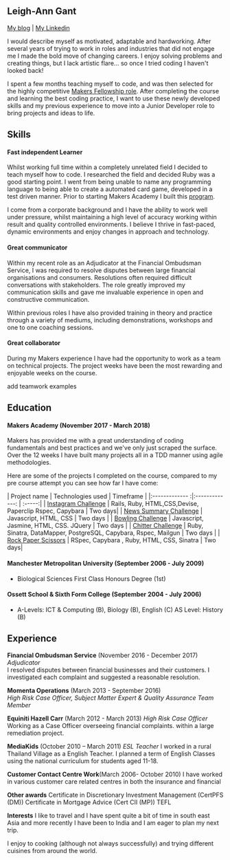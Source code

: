 ## Leigh-Ann Gant

[My blog](https://blog.makersacademy.com/meet-our-makers-fellows-leigh-ann-gant-25c71112121f)  |               [My Linkedin](https://www.linkedin.com/in/leigh-ann-gant-cii-mp-cert-pfs-dm-a88756105/)

I would describe myself as motivated, adaptable and hardworking. After several years of trying to work in roles and industries that did not engage me I made the bold move of changing careers. I enjoy solving problems and creating things, but I lack artistic flare... so once I tried coding I haven't looked back!

I spent a few months teaching myself to code, and was then selected for the highly competitive [Makers Fellowship role](http://www.makersacademy.com/). After completing the course and learning the best coding practice, I want to use these newly developed skills and my previous experience to move into a Junior Developer role to bring projects and ideas to life.

## Skills

#### Fast independent Learner
Whilst working full time within a completely unrelated field I decided to teach myself how to code. I researched the field and decided Ruby was a good starting point. I went from being unable to name any programming language to being able to create a automated card game, developed in a test driven manner. Prior to starting Makers Academy I built this [program](https://github.com/Leigan0/beat-the-dealer-21).

I come from a corporate background and I have the ability to work well under pressure, whilst maintaining a high level of accuracy working within result and quality controlled environments. I believe I thrive in fast-paced, dynamic environments and enjoy changes in approach and technology.

#### Great communicator
Within my recent role as an Adjudicator at the Financial Ombudsman Service, I was required to resolve disputes between large financial organisations and consumers. Resolutions often required difficult conversations with stakeholders. The role greatly improved my communication skills and gave me invaluable experience in open and constructive communication.

Within previous roles I have also provided training in theory and practice through a variety of mediums, including demonstrations, workshops and one to one coaching sessions.


#### Great collaborator
During my Makers experience I have had the opportunity to work as a team on technical projects. The project weeks have been the most rewarding and enjoyable weeks on the course.

add teamwork examples

## Education

#### Makers Academy (November 2017 - March 2018)

Makers has provided me with a great understanding of coding fundamentals and best practices and we've only just scraped the surface. Over the 12 weeks I have built many projects all in a TDD manner using agile methodologies.

Here are some of the projects I completed on the course, compared to my pre course attempt you can see how far I have come:

| Project name                                                            | Technologies used           | Timeframe  |
|:-------------                                                           :|:-------------:              | :-----:|
| [Instagram Challenge](https://github.com/Leigan0/instagram-challenge)   | Rails, Ruby, HTML,CSS,Devise, Paperclip Rspec, Capybara                           |                            Two days|
| [News Summary Challenge](https://github.com/Leigan0/news-summary-challenge)               | Javascript, HTML, CSS                    | Two days |
| [Bowling Challenge](https://github.com/Leigan0/bowling-challenge)           | Javascript, Jasmine, HTML, CSS. JQuery                 |  Two days |
| [Chitter Challenge](https://github.com/Leigan0/chitter-challenge) | Ruby, Sinatra, DataMapper, PostgreSQL, Capybara, Rspec, Mailgun      | Two days |
| [Rock Paper Scissors](https://github.com/Leigan0/rps-challenge) | RSpec, Capybara , Ruby, HTML, CSS, Sinatra      |   Two days|

#### Manchester Metropolitan University (September 2006 - July 2009)

- Biological Sciences First Class Honours Degree (1st)

#### Ossett School & Sixth Form College (September 2004 - July 2006)
 - A-Levels: ICT & Computing (B), Biology (B), English (C) AS Level: History (B)

## Experience

**Financial Ombudsman Service** (November 2016 - December 2017)    
*Adjudicator*  
I resolved disputes between financial businesses and their customers. I investigated each complaint and suggested a reasonable resolution.

**Momenta Operations** (March 2013 - September 2016)   
*High Risk Case Officer, Subject Matter Expert & Quality Assurance Team Member*  

**Equiniti Hazell Carr** (March 2012 - March 2013)
*High Risk Case Officer*
Working as a Case Officer overseeing financial complaints. within a large remediation project.

**MediaKids** (October 2010 – March 2011)
*ESL Teacher*
I worked in a rural Thailand Village as a English Teacher. I planned a term of English Classes using the national curriculum for students aged 11-18.

**Customer Contact Centre Work**(March 2006- October 2010)
I have worked in various customer care related centres in both the insurance and financial

**Other awards**
Certificate in Discretionary Investment Management (CertPFS (DM))
Certificate in Mortgage Advice (Cert CII (MP))
TEFL

**Interests**
I like to travel and I have spent quite a bit of time in south east Asia and more recently I have been to India and I am eager to plan my next trip.

I enjoy to cooking (although not always successfully) and trying different cuisines from around the world.
